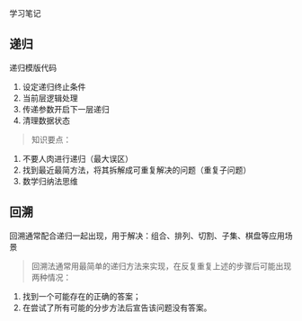 学习笔记

## 递归

递归模版代码
1. 设定递归终止条件
2. 当前层逻辑处理
3. 传递参数开启下一层递归
4. 清理数据状态

> 知识要点：

1. 不要人肉进行递归（最大误区）
2. 找到最近最简方法，将其拆解成可重复解决的问题（重复子问题）
3. 数学归纳法思维

## 回溯

回溯通常配合递归一起出现，用于解决：组合、排列、切割、子集、棋盘等应用场景

> 回溯法通常用最简单的递归方法来实现，在反复重复上述的步骤后可能出现两种情况：

1. 找到一个可能存在的正确的答案；
2. 在尝试了所有可能的分步方法后宣告该问题没有答案。

